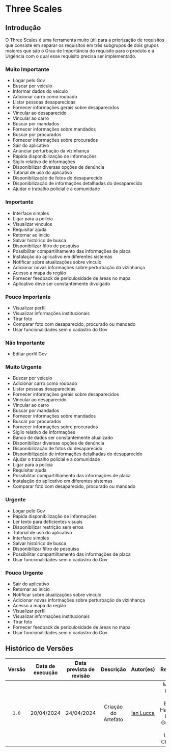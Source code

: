 # Three Scales

## Introdução
O Three Scales é uma ferramenta muito útil para a priorização de requisitos que consiste em separar os requisitos em três subgrupos de dois grupos maiores que são o Grau de Importância do requisito  para o produto e a Urgência com o qual esse requisito precisa ser implementado.

### Muito Importante
- Logar pelo Gov
- Buscar por veículo
- Informar dados do veículo
- Adicionar carro como roubado
- Listar pessoas desaparecidas
- Fornecer informações gerais sobre desaparecidos
- Vincular ao desaparecido
- Vincular ao carro
- Buscar por mandados
- Fornecer informações sobre mandados
- Buscar por procurados
- Fornecer informações sobre procurados
- Sair do aplicativo
- Anunciar perturbação da vizinhança
- Rápida disponibilização de informações
- Sigilo relativo de informações
- Disponibilizar diversas opções de denúncia
- Tutorial de uso do aplicativo
- Disponibilização de fotos do desaparecido
- Disponibilização de informações detalhadas do desaparecido
- Ajudar o trabalho policial e a comunidade

### Importante
- Interface simples
- Ligar para a polícia
- Visualizar vínculos
- Requisitar ajuda
- Retornar ao início
- Salvar histórico de busca
- Disponibilizar filtro de pesquisa
- Possibilitar compartilhamento das informações de placa
- Instalação do aplicativo em diferentes sistemas
- Notificar sobre atualizações sobre vínculo
- Adicionar novas informações sobre perturbação da vizinhança
- Acesso a mapa da região
- Fornecer feedback de periculosidade de áreas no mapa
- Aplicativo deve ser constantemente divulgado

### Pouco Importante
- Visualizar perfil
- Visualizar informações institucionais
- Tirar foto
- Comparar foto com desaparecido, procurado ou mandado
- Usar funcionalidades sem o cadastro do Gov

### Não Importante
- Editar perfil Gov


### Muito Urgente
- Buscar por veículo
- Adicionar carro como roubado
- Listar pessoas desaparecidas
- Fornecer informações gerais sobre desaparecidos
- Vincular ao desaparecido
- Vincular ao carro
- Buscar por mandados
- Fornecer informações sobre mandados
- Buscar por procurados
- Fornecer informações sobre procurados
- Sigilo relativo de informações
- Banco de dados ser constantemente atualizado
- Disponibilizar diversas opções de denúncia
- Disponibilização de fotos do desaparecido
- Disponibilização de informações detalhadas do desaparecido
- Ajudar o trabalho policial e a comunidade
- Ligar para a polícia
- Requisitar ajuda
- Possibilitar compartilhamento das informações de placa
- Instalação do aplicativo em diferentes sistemas
- Comparar foto com desaparecido, procurado ou mandado

### Urgente
- Logar pelo Gov
- Rápida disponibilização de informações
- Ler texto para deficientes visuais
- Disponibilizar restrição sem erros
- Tutorial de uso do aplicativo
- Interface simples
- Salvar histórico de busca
- Disponibilizar filtro de pesquisa
- Possibilitar compartilhamento das informações de placa
- Usar funcionalidades sem o cadastro do Gov

### Pouco Urgente
- Sair do aplicativo
- Retornar ao início
- Notificar sobre atualizações sobre vínculo
- Adicionar novas informações sobre perturbação da vizinhança
- Acesso a mapa da região
- Visualizar perfil
- Visualizar informações institucionais
- Tirar foto
- Fornecer feedback de periculosidade de áreas no mapa
- Usar funcionalidades sem o cadastro do Gov


## Histórico de Versões
| Versão | Data de execução | Data prevista de revisão | Descrição  |   Autor(es)    |  Revisado  |
| :----: | :--------------: | :----------------------: | :--------: | :------------: | :---------:|
| `1.0`  |    20/04/2024    |   24/04/2024    |  Criação do Artefato                 | [Ian Lucca](https://github.com/IanLucca12) |  Marcos Bittar, Italo Bruno, Harryson, Flávio Gustavo, Ian Lucca, Christian |
